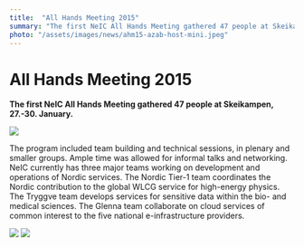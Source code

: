 ```yaml
---
title:  "All Hands Meeting 2015" 
summary: "The first NeIC All Hands Meeting gathered 47 people at Skeikampen, 27.-30. January."
photo: "/assets/images/news/ahm15-azab-host-mini.jpeg"
---
```


All Hands Meeting 2015
======================

**The first NeIC All Hands Meeting gathered 47 people at Skeikampen, 27.-30. January.**

<a href="{% include baseurl %}/assets/images/news/ahm15-azab-host.jpeg"> <img class="smallpic" src="{% include baseurl %}/assets/images/news/ahm15-azab-host-mini.jpeg"> </a>

The program included team building and technical sessions, in plenary and smaller groups. Ample time was allowed for informal talks and networking. NeIC currently has three major teams working on development and operations of Nordic services. The Nordic Tier-1 team coordinates the Nordic contribution to the global WLCG service for high-energy physics. The Tryggve team develops services for sensitive data within the bio- and medical sciences. The Glenna team collaborate on cloud services of common interest to the five national e-infrastructure providers.

<img class="smallpic-left" src="{% include baseurl %}/assets/images/news/ahm15-mbti.jpeg"> <img class="smallpic-left" src="{% include baseurl %}/assets/images/news/ahm15-group-photo.jpeg">
